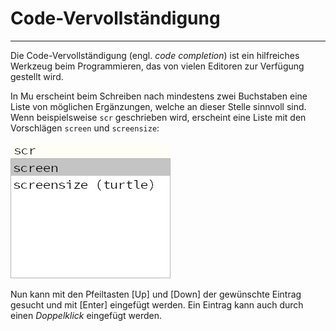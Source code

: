 # Code-Vervollständigung
---

Die Code-Vervollständigung (engl. *code completion*) ist ein hilfreiches Werkzeug beim Programmieren, das von vielen Editoren zur Verfügung gestellt wird.

In Mu erscheint beim Schreiben nach mindestens zwei Buchstaben eine Liste von möglichen Ergänzungen, welche an dieser Stelle sinnvoll sind. Wenn beispielsweise `scr` geschrieben wird, erscheint eine Liste mit den Vorschlägen `screen` und `screensize`:

![Automatische Vervollständigung](images/mu-code-completion.png)

Nun kann mit den Pfeiltasten [Up] und [Down] der gewünschte Eintrag gesucht und mit [Enter] eingefügt werden. Ein Eintrag kann auch durch einen _Doppelklick_ eingefügt werden.
